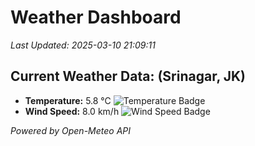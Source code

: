 
# Weather Dashboard

_Last Updated: 2025-03-10 21:09:11_

## Current Weather Data: (Srinagar, JK)
- **Temperature:** 5.8 °C ![Temperature Badge](https://img.shields.io/badge/Temperature-Low%20Temp-blue)
- **Wind Speed:** 8.0 km/h ![Wind Speed Badge](https://img.shields.io/badge/Wind%20Speed-Light%20Wind-blue)

*Powered by Open-Meteo API*
